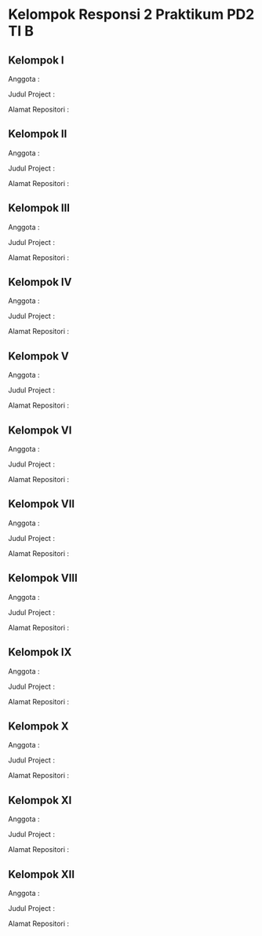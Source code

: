 # Kelompok Responsi 2 Praktikum PD2 TI B

## Kelompok I
Anggota : 

Judul Project :

Alamat Repositori :

## Kelompok II
Anggota : 

Judul Project :

Alamat Repositori :

## Kelompok III
Anggota : 

Judul Project :

Alamat Repositori :

## Kelompok IV
Anggota : 

Judul Project :

Alamat Repositori :

## Kelompok V
Anggota : 

Judul Project :

Alamat Repositori :

## Kelompok VI
Anggota : 

Judul Project :

Alamat Repositori :

## Kelompok VII
Anggota : 

Judul Project :

Alamat Repositori :

## Kelompok VIII
Anggota : 

Judul Project :

Alamat Repositori :

## Kelompok IX
Anggota : 

Judul Project :

Alamat Repositori :

## Kelompok X
Anggota : 

Judul Project :

Alamat Repositori :

## Kelompok XI
Anggota : 

Judul Project :

Alamat Repositori :

## Kelompok XII
Anggota : 

Judul Project :

Alamat Repositori :